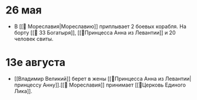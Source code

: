 # 26 мая
- В [[📄 Мореславия|Мореславию]] приплывает 2 боевых корабля. На борту [[📄 33 Богатыря]],  [[📄Принцесса Анна из Левантии]] и 20 человек свиты. 

# 13е августа
- [[Владимир Великий]] берет в жены [[📄Принцесса Анна из Левантии|принцессу Анну]].[[📄 Мореславия]]  принимает [[📄Церковь Единого Лика]]. 